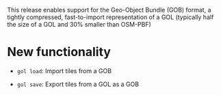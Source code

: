 This release enables support for the Geo-Object Bundle (GOB) format, a tightly compressed, fast-to-import representation of a GOL (typically half the size of a GOL and 30% smaller than OSM-PBF)

# New functionality

- `gol load`: Import tiles from a GOB

- `gol save`: Export tiles from a GOL as a GOB
